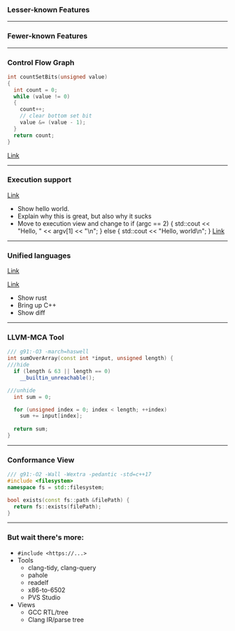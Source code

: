 <div class="white-bg">

### Lesser-known Features

</div>

---

<div class="white-bg">

### Fewer-known Features

</div>

---

### Control Flow Graph <!-- .element: class="white-bg" -->

```cpp
int countSetBits(unsigned value)
{
  int count = 0;
  while (value != 0)
  {
    count++;
    // clear bottom set bit
    value &= (value - 1);
  }
  return count;
}
```

[Link](https://godbolt.org/#g:!((g:!((g:!((h:codeEditor,i:(fontScale:2.5,j:1,lang:c%2B%2B,source:'int+countSetBits(unsigned+a)%0A%7B%0A++int+count+%3D+0%3B%0A++while+(a+!!%3D+0)%0A++%7B%0A++++count%2B%2B%3B%0A++++//+clear+bottom+set+bit%0A++++a+%26%3D+(a+-+1)%3B%0A++%7D%0A++return+count%3B%0A%7D%0A'),l:'5',n:'0',o:'C%2B%2B+source+%231',t:'0')),k:33.333333333333336,l:'4',n:'0',o:'',s:0,t:'0'),(g:!((h:compiler,i:(compiler:g82,filters:(b:'0',binary:'1',commentOnly:'0',demangle:'0',directives:'0',execute:'1',intel:'0',libraryCode:'1',trim:'0'),fontScale:3,lang:c%2B%2B,libs:!(),options:'-O2+-march%3Dhaswell+-Wall+-Wextra+-pedantic',source:1),l:'5',n:'0',o:'x86-64+gcc+8.2+(Editor+%231,+Compiler+%231)+C%2B%2B',t:'0')),k:33.333333333333336,l:'4',n:'0',o:'',s:0,t:'0'),(g:!((h:cfg,i:(editorid:1,j:1,options:(navigation:'1',physics:'1'),pos:(___x:0,___y:-7),scale:1,selectedFn:'countSetBits(unsigned+int):'),l:'5',n:'0',o:'x86-64+gcc+8.2+Graph+Viewer+(Editor+%231,+Compiler+%231)',t:'0')),k:33.33333333333333,l:'4',n:'0',o:'',s:0,t:'0')),l:'2',n:'0',o:'',t:'0')),version:4)

---

<div class="white-bg">

### Execution support

[Link](https://godbolt.org/#g:!((g:!((g:!((h:codeEditor,i:(fontScale:2.23,j:1,lang:c%2B%2B,source:'%23include+%3Ciostream%3E%0A%0Aint+main(int+argc,+const+char+*argv%5B%5D)+%7B%0A++++std::cout+%3C%3C+%22Hello,+world%5Cn%22%3B%0A%7D'),l:'5',n:'0',o:'C%2B%2B+source+%231',t:'0')),k:50,l:'4',n:'0',o:'',s:0,t:'0'),(g:!((g:!((h:compiler,i:(compiler:g91,filters:(b:'0',binary:'1',commentOnly:'0',demangle:'0',directives:'0',execute:'0',intel:'0',libraryCode:'1',trim:'1'),fontScale:2.23,lang:c%2B%2B,libs:!(),options:'-O2',source:1),l:'5',n:'0',o:'x86-64+gcc+9.1+(Editor+%231,+Compiler+%231)+C%2B%2B',t:'0')),k:50,l:'4',m:50,n:'0',o:'',s:0,t:'0'),(g:!((h:output,i:(compiler:1,editor:1,fontScale:2.23,wrap:'1'),l:'5',n:'0',o:'%231+with+x86-64+gcc+9.1',t:'0')),header:(),l:'4',m:50,n:'0',o:'',s:0,t:'0')),k:50,l:'3',n:'0',o:'',t:'0')),l:'2',n:'0',o:'',t:'0')),version:4)


<aside class="notes">

* Show hello world.
* Explain why this is great, but also why it sucks
* Move to execution view and change to 
  if (argc == 2) {
    std::cout << "Hello, " << argv[1] << "\n";
  } else {
    std::cout << "Hello, world\n";
  }
[Link](https://godbolt.org/#g:!((g:!((g:!((h:codeEditor,i:(fontScale:2.23,j:1,lang:c%2B%2B,source:'%23include+%3Ciostream%3E%0A%0Aint+main(int+argc,+const+char+*argv%5B%5D)+%7B%0A++if+(argc+%3D%3D+2)+%7B%0A++++std::cout+%3C%3C+%22Hello,+%22+%3C%3C+argv%5B1%5D+%3C%3C+%22%5Cn%22%3B%0A++%7D+else+%7B%0A++++std::cout+%3C%3C+%22Hello,+world%5Cn%22%3B%0A++%7D%0A%7D'),l:'5',n:'0',o:'C%2B%2B+source+%231',t:'0')),k:50,l:'4',n:'0',o:'',s:0,t:'0'),(g:!((h:executor,i:(argsPanelShown:'1',compilationPanelShown:'0',compiler:g91,compilerOutShown:'0',execArgs:'',execStdin:'',fontScale:2.23,lang:c%2B%2B,libs:!(),options:'-O2',source:1,stdinPanelShown:'1'),l:'5',n:'0',o:'x86-64+gcc+9.1+Executor+(Editor+%231)+C%2B%2B',t:'0')),header:(),k:50,l:'4',n:'0',o:'',s:0,t:'0')),l:'2',n:'0',o:'',t:'0')),version:4)

</aside>

</div>

---

<div class="white-bg">

### Unified languages

[Link](https://godbolt.org/#g:!((g:!((g:!((h:codeEditor,i:(fontScale:2.2290251120639994,j:1,lang:rust,source:'//+Type+your+code+here,+or+load+an+example.%0Apub+fn+square(num:+i32)+-%3E+i32+%7B%0A++++num+*+num%0A%7D%0A'),l:'5',n:'0',o:'Rust+source+%231',t:'0')),k:50,l:'4',n:'0',o:'',s:0,t:'0'),(g:!((h:compiler,i:(compiler:r1330,filters:(b:'0',binary:'1',commentOnly:'0',demangle:'0',directives:'0',execute:'1',intel:'0',libraryCode:'1',trim:'1'),fontScale:2.2290251120639994,lang:rust,libs:!(),options:'-O',source:1),l:'5',n:'0',o:'rustc+1.33.0+(Editor+%231,+Compiler+%231)+Rust',t:'0')),k:50,l:'4',n:'0',o:'',s:0,t:'0')),l:'2',n:'0',o:'',t:'0')),version:4)

[Link](https://godbolt.org/#g:!((g:!((g:!((g:!((h:codeEditor,i:(fontScale:2.2290251120639994,j:1,lang:rust,source:'pub+fn+xDividedByY(x:+i32,+y:+i32)+-%3E+i32+%7B%0A++++x+/+y%0A%7D%0A'),l:'5',n:'0',o:'Rust+source+%231',t:'0')),k:50,l:'4',m:50,n:'0',o:'',s:0,t:'0'),(g:!((h:codeEditor,i:(fontScale:2.23,j:2,lang:c%2B%2B,source:'int+xDividedByY(int+x,+int+y)+%7B%0A++return+x+/+y%3B%0A%7D'),l:'5',n:'0',o:'C%2B%2B+source+%232',t:'0')),header:(),l:'4',m:50,n:'0',o:'',s:0,t:'0')),k:50,l:'3',n:'0',o:'',t:'0'),(g:!((g:!((h:compiler,i:(compiler:r1330,filters:(b:'0',binary:'1',commentOnly:'0',demangle:'0',directives:'0',execute:'1',intel:'0',libraryCode:'1',trim:'1'),fontScale:2.2290251120639994,lang:rust,libs:!(),options:'-O',source:1),l:'5',n:'0',o:'rustc+1.33.0+(Editor+%231,+Compiler+%231)+Rust',t:'0')),k:50,l:'4',m:50,n:'0',o:'',s:0,t:'0'),(g:!((h:compiler,i:(compiler:clang800,filters:(b:'0',binary:'1',commentOnly:'0',demangle:'0',directives:'0',execute:'1',intel:'0',libraryCode:'1',trim:'1'),fontScale:2.23,lang:c%2B%2B,libs:!(),options:'-O1',source:2),l:'5',n:'0',o:'x86-64+clang+8.0.0+(Editor+%232,+Compiler+%232)+C%2B%2B',t:'0')),header:(),l:'4',m:50,n:'0',o:'',s:0,t:'0')),k:50,l:'3',n:'0',o:'',t:'0')),l:'2',n:'0',o:'',t:'0')),version:4)

<aside class="notes">

* Show rust
* Bring up C++
* Show diff

</aside>

</div>

---

### LLVM-MCA Tool<!-- .element: class="white-bg" -->

```cpp
/// g91:-O3 -march=haswell
int sumOverArray(const int *input, unsigned length) {
///hide
  if (length & 63 || length == 0)
    __builtin_unreachable();

///unhide
  int sum = 0;

  for (unsigned index = 0; index < length; ++index)
    sum += input[index];
  
  return sum;
}
```

---

### Conformance View<!-- .element: class="white-bg" -->

```cpp
/// g91:-O2 -Wall -Wextra -pedantic -std=c++17
#include <filesystem>
namespace fs = std::filesystem;

bool exists(const fs::path &filePath) {
  return fs::exists(filePath); 
}
```

---

<div class="white-bg">

### But wait there's more:

* `#include <https://...>`
* Tools
  * clang-tidy, clang-query
  * pahole
  * readelf
  * x86-to-6502
  * PVS Studio
* Views
    * GCC RTL/tree
    * Clang IR/parse tree

</div>
